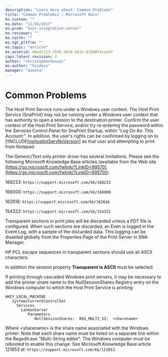 ```yaml
---
description: "Learn more about: Common Problems"
title: "Common Problems2 | Microsoft Docs"
ms.custom: ""
ms.date: "11/30/2017"
ms.prod: "host-integration-server"
ms.reviewer: ""
ms.suite: ""
ms.tgt_pltfrm: ""
ms.topic: "article"
ms.assetid: 40adc313-75db-48c6-b61c-61688f4cae4f
caps.latest.revision: 4
author: "christopherhouser"
ms.author: "hisdocs"
manager: "anneta"
---
```

# Common Problems
The Host Print Service runs under a Windows user context. The Host Print Service (SnaPrint) may not be running under a Windows user context that has authority to open a session to the destination printer. Confirm the user context of the Host Print Service, and/or try re-entering the password within the Services Control Panel for SnaPrint Startup, within "Log On As: This Account:". In addition, the user's rights can be confirmed by logging on to [!INCLUDE[hisHostIntServNoVersion](../includes/hishostintservnoversion-md.md)] as that user and attempting to print from Notepad.

 The Generic/Text only printer driver has several limitations. Please see the following Microsoft Knowledge Base articles (available from the Web site [https://go.microsoft.com/fwlink/?LinkID=99570](https://go.microsoft.com/fwlink/?LinkID=99570)):

 168233: `https://support.microsoft.com/kb/168233`

 166000: `https://support.microsoft.com/kb/166000`

 162616: `https://support.microsoft.com/kb/162616`

 154322: `https://support.microsoft.com/kb/154322`

 Transparent sections in print jobs will be discarded unless a PDT file is configured. When such sections are discarded, an Even is logged in the Event Log, with a sample of the discarded data. This logging can be disabled globally from the Properties Page of the Print Server in SNA Manager.

 HP PCL escape sequences in transparent sections should use all ASCII characters.

 In addition the session property **Transparent is ASCII** must be selected.

 If printing through cascaded Windows print servers, it may be necessary to add the printer share name to the NullSessionShares Registry entry on the Windows computer to which the Host Print Service is printing:

```
HKEY_LOCAL_MACHINE
   System/CurrentControlSet
     Services
       LanmanServer
          Parameters
             NullSessionShares:  REG_MULTI_SZ:  <sharename>

```

 Where \<sharename> is the share name associated with the Windows printer. Note that each share name must be listed on a separate line within the Regedit.exe "Multi-String editor". The Windows computer must be rebooted to enable this change. See Microsoft Knowledge Base article 121853 at: `https://support.microsoft.com/kb/121853`.
